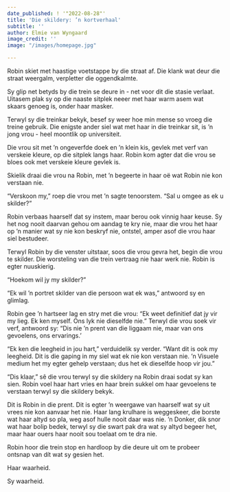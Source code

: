```yaml
---
date_published: ! '"2022-08-28"'
title: 'Die skildery: ’n kortverhaal'
subtitle: ''
author: Elmie van Wyngaard
image_credit: ''
image: "/images/homepage.jpg"

---
```

Robin skiet met haastige voetstappe by die straat af. Die klank wat deur die straat weergalm, verpletter die oggendkalmte.

Sy glip net betyds by die trein se deure in - net voor dit die stasie verlaat. Uitasem plak sy op die naaste sitplek neeer met haar warm asem wat skaars genoeg is, onder haar masker.

Terwyl sy die treinkar bekyk, besef sy weer hoe min mense so vroeg die treine gebruik. Die enigste ander siel wat met haar in die treinkar sit, is ’n jong vrou - heel moontlik op universiteit.

Die vrou sit met ’n ongeverfde doek en ’n klein kis, gevlek met verf van verskeie kleure, op die sitplek langs haar. Robin kom agter dat die vrou se bloes ook met verskeie kleure gevlek is.

Skielik draai die vrou na Robin, met ’n begeerte in haar oë wat Robin nie kon verstaan nie.

“Verskoon my,” roep die vrou met ’n sagte tenoorstem. “Sal u omgee as ek u skilder?”

Robin verbaas haarself dat sy instem, maar berou ook vinnig haar keuse. Sy het nog nooit daarvan gehou om aandag te kry nie, maar die vrou het haar op ’n manier wat sy nie kon beskryf nie, ontstel, amper asof die vrou haar siel bestudeer.

Terwyl Robin by die venster uitstaar, soos die vrou gevra het, begin die vrou te skilder. Die worsteling van die trein vertraag nie haar werk nie. Robin is egter nuuskierig.

“Hoekom wil jy my skilder?”

“Ek wil ’n portret skilder van die persoon wat ek was,” antwoord sy en glimlag.

Robin gee ’n hartseer lag en stry met die vrou: “Ek weet definitief dat jy vir my lieg. Ek ken myself. Ons lyk nie dieselfde nie.” Terwyl die vrou soek vir verf, antwoord sy: “Dis nie ’n prent van die liggaam nie, maar van ons gevoelens, ons ervarings.’

“Ek ken die leegheid in jou hart,” verduidelik sy verder. “Want dit is ook my leegheid. Dit is die gaping in my siel wat ek nie kon verstaan nie. ’n Visuele medium het my egter gehelp verstaan; dus het ek dieselfde hoop vir jou.”

“Dis klaar,” sê die vrou terwyl sy die skildery na Robin draai sodat sy kan sien. Robin voel haar hart vries en haar brein sukkel om haar gevoelens te verstaan terwyl sy die skildery bekyk.

Dit is Robin in die prent. Dit is egter ’n weergawe van haarself wat sy uit vrees nie kon aanvaar het nie. Haar lang krulhare is weggeskeer, die borste wat haar altyd so pla, weg asof hulle nooit daar was nie. ’n Donker, dik snor wat haar bolip bedek, terwyl sy die swart pak dra wat sy altyd begeer het, maar haar ouers haar nooit sou toelaat om te dra nie.

Robin hoor die trein stop en hardloop by die deure uit om te probeer ontsnap van dít wat sy gesien het.

Haar waarheid.

Sy waarheid.